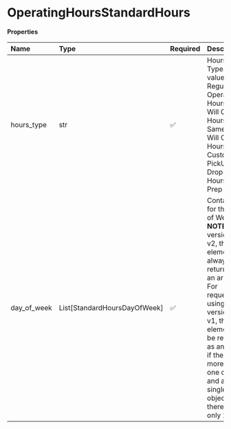 # OperatingHoursStandardHours

**Properties**

| Name        | Type                         | Required | Description                                                                                                                                                                                                                                                        |
| :---------- | :--------------------------- | :------- | :----------------------------------------------------------------------------------------------------------------------------------------------------------------------------------------------------------------------------------------------------------------- |
| hours_type  | str                          | ✅       | Hours Type. Valid values: 10-Regular Operating Hours 11-Will Call Hours 12-Same Day Will Call Hours 14-Customer PickUp 50-Drop Off Hours 51-Prep Hours                                                                                                             |
| day_of_week | List[StandardHoursDayOfWeek] | ✅       | Container for the Day of Week. **NOTE:** For versions >= v2, this element will always be returned as an array. For requests using version = v1, this element will be returned as an array if there is more than one object and a single object if there is only 1. |

<!-- This file was generated by liblab | https://liblab.com/ -->
